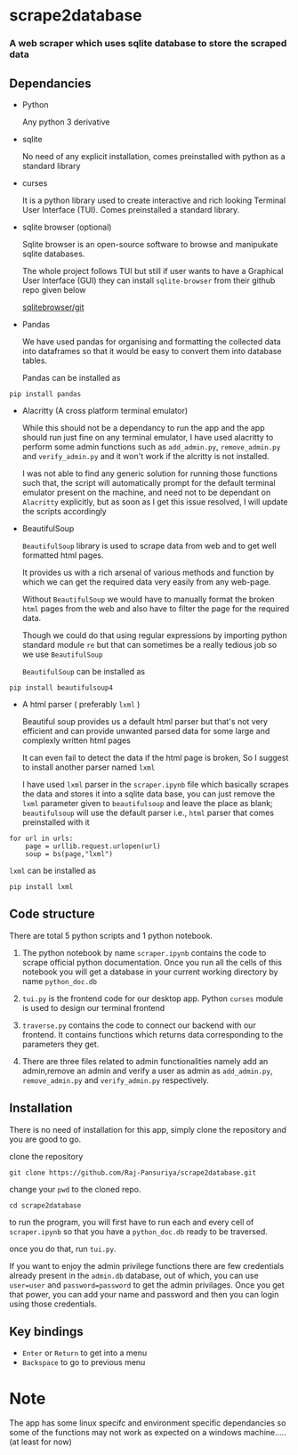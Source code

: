 # scrape2database

### A web scraper which uses sqlite database to store the scraped data

## Dependancies

- Python

    Any python 3 derivative

- sqlite

    No need of any explicit installation, comes preinstalled with python as a standard library

- curses

    It is a python library used to create interactive and rich looking Terminal User Interface (TUI). Comes preinstalled a standard library.

- sqlite browser (optional)
    
    Sqlite browser is an open-source software to browse and manipukate sqlite databases.
    
    The whole project follows TUI but still if user wants to have a Graphical User Interface (GUI) they can install `sqlite-browser` from their github repo given below
    
    [sqlitebrowser/git](https://github.com/sqlitebrowser/sqlitebrowser)


- Pandas

    We have used pandas for organising and formatting the collected data into dataframes so that it would be easy to convert them into database tables.
    
    Pandas can be installed as 
```
pip install pandas 
```
- Alacritty (A cross platform terminal emulator)

    While this should not be a dependancy to run the app and the app should run just fine on any terminal emulator, I have used alacritty to perform some admin functions such as `add_admin.py`, `remove_admin.py` and `verify_admin.py` and it won't work if the alcritty is not installed.
    
    I was not able to find any generic solution for running those functions such that, the script will automatically prompt for the default terminal emulator present on the machine, and need not to be dependant on `Alacritty` explicitly, but as soon as I get this issue resolved, I will update the scripts accordingly

- BeautifulSoup

    `BeautifulSoup` library is used to scrape data from web and to get well formatted html pages.
    
    It provides us with a rich arsenal of various methods and function by which we can get the required data very easily from any web-page.
    
    Without `BeautifulSoup` we would have to manually format the broken `html` pages from the web and also have to filter the page for the required data.
    
    Though we could do that using regular expressions by importing python standard module `re` but that can sometimes be a really tedious job so we use `BeautifulSoup`
    
    `BeautifulSoup` can be installed as
```
pip install beautifulsoup4
```


- A html parser ( preferably `lxml` )

    Beautiful soup provides us a default html parser but that's not very efficient and can provide unwanted parsed data for some large and complexly written html pages
    
    It can even fail to detect the data if the html page is broken, So I suggest to install another parser named `lxml`
    
    I have used `lxml` parser in the `scraper.ipynb` file which basically scrapes the data and stores it into a sqlite data base, you can just remove the `lxml` parameter given to `beautifulsoup` and leave the place as blank; `beautifulsoup` will use the default parser i.e., `html` parser that comes preinstalled with it

```
for url in urls:
    page = urllib.request.urlopen(url)
    soup = bs(page,"lxml")
```

`lxml` can be installed as

```
pip install lxml
```

## Code structure

There are total 5 python scripts and 1 python notebook.

1. The python notebook by name `scraper.ipynb` contains the code to scrape official python documentation. Once you run all the cells of this notebook you will get a database in your current working directory by name `python_doc.db`

2. `tui.py` is the frontend code for our desktop app. Python `curses` module is used to design our terminal frontend

3. `traverse.py` contains the code to connect our backend with our frontend. It contains functions which returns data corresponding to the parameters they get.

4. There are three files related to admin functionalities namely add an admin,remove an admin and verify a user as admin as `add_admin.py`, `remove_admin.py` and `verify_admin.py` respectively.


## Installation
There is no need of installation for this app, simply clone the repository and you are good to go.

clone the repository
```
git clone https://github.com/Raj-Pansuriya/scrape2database.git
```

change your `pwd` to the  cloned repo.
```
cd scrape2database
```

to run the program, you will first have to run each and every cell of `scraper.ipynb` so that you have a `python_doc.db` ready to be traversed.

once you do that, run `tui.py`.

If you want to enjoy the admin privilege functions there are few credentials already present in the `admin.db` database, out of which, you can use `user=user` and `password=password` to get the admin privilages. Once you get that power, you can add your name and password and then you can login using those credentials.

## Key bindings
- `Enter` or `Return` to get into a menu
- `Backspace` to go to previous menu
# Note

The app has some linux specifc and environment specific dependancies so some of the functions may not work as expected on a windows machine.....(at least for now)